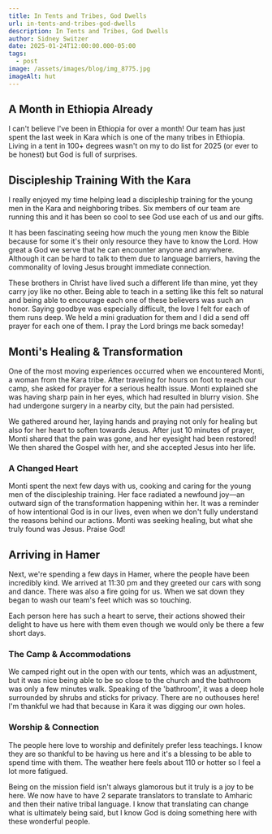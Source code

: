 ```yaml
---
title: In Tents and Tribes, God Dwells
url: in-tents-and-tribes-god-dwells
description: In Tents and Tribes, God Dwells
author: Sidney Switzer
date: 2025-01-24T12:00:00.000-05:00
tags:
  - post
image: /assets/images/blog/img_8775.jpg
imageAlt: hut
---
```


## A Month in Ethiopia Already

I can't believe I've been in Ethiopia for over a month! Our team has just spent the last week in Kara which is one of the many tribes in Ethiopia. Living in a tent in 100+ degrees wasn't on my to do list for 2025 (or ever to be honest) but God is full of surprises.

## Discipleship Training With the Kara

I really enjoyed my time helping lead a discipleship training for the young men in the Kara and neighboring tribes. Six members of our team are running this and it has been so cool to see God use each of us and our gifts.

It has been fascinating seeing how much the young men know the Bible because for some it's their only resource they have to know the Lord. How great a God we serve that he can encounter anyone and anywhere. Although it can be hard to talk to them due to language barriers, having the commonality of loving Jesus brought immediate connection.

These brothers in Christ have lived such a different life than mine, yet they carry joy like no other. Being able to teach in a setting like this felt so natural and being able to encourage each one of these believers was such an honor. Saying goodbye was especially difficult, the love I felt for each of them runs deep. We held a mini graduation for them and I did a send off prayer for each one of them. I pray the Lord brings me back someday!

## Monti's Healing & Transformation

One of the most moving experiences occurred when we encountered Monti, a woman from the Kara tribe. After traveling for hours on foot to reach our camp, she asked for prayer for a serious health issue. Monti explained she was having sharp pain in her eyes, which had resulted in blurry vision. She had undergone surgery in a nearby city, but the pain had persisted.

We gathered around her, laying hands and praying not only for healing but also for her heart to soften towards Jesus. After just 10 minutes of prayer, Monti shared that the pain was gone, and her eyesight had been restored! We then shared the Gospel with her, and she accepted Jesus into her life.

### A Changed Heart

Monti spent the next few days with us, cooking and caring for the young men of the discipleship training. Her face radiated a newfound joy—an outward sign of the transformation happening within her. It was a reminder of how intentional God is in our lives, even when we don't fully understand the reasons behind our actions. Monti was seeking healing, but what she truly found was Jesus. Praise God!

## Arriving in Hamer

Next, we're spending a few days in Hamer, where the people have been incredibly kind. We arrived at 11:30 pm and they greeted our cars with song and dance. There was also a fire going for us. When we sat down they began to wash our team's feet which was so touching.

Each person here has such a heart to serve, their actions showed their delight to have us here with them even though we would only be there a few short days.

### The Camp & Accommodations

We camped right out in the open with our tents, which was an adjustment, but it was nice being able to be so close to the church and the bathroom was only a few minutes walk. Speaking of the 'bathroom', it was a deep hole surrounded by shrubs and sticks for privacy. There are no outhouses here! I'm thankful we had that because in Kara it was digging our own holes.

### Worship & Connection

The people here love to worship and definitely prefer less teachings. I know they are so thankful to be having us here and it's a blessing to be able to spend time with them. The weather here feels about 110 or hotter so I feel a lot more fatigued.

Being on the mission field isn't always glamorous but it truly is a joy to be here. We now have to have 2 separate translators to translate to Amharic and then their native tribal language. I know that translating can change what is ultimately being said, but I know God is doing something here with these wonderful people.
